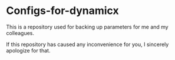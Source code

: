 # Configs-for-dynamicx
This is a repository used for backing up parameters for me and my colleagues.

If this repository has caused any inconvenience for you, I sincerely apologize for that.






